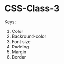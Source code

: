 # CSS-Class-3
 
 Keys:
 1. Color
 2. Backround-color
 3. Font size
 4. Padding
 5. Margin
 6. Border